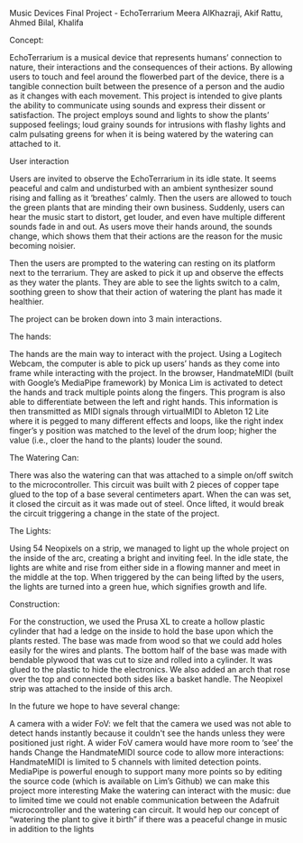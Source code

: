 Music Devices Final Project - EchoTerrarium
Meera AlKhazraji, Akif Rattu, Ahmed Bilal, Khalifa

Concept:

EchoTerrarium is a musical device that represents humans’ connection to nature, their interactions and the consequences of their actions. By allowing users to touch and feel around the flowerbed part of the device, there is a tangible connection built between the presence of a person and the audio as it changes with each movement. This project is intended to give plants the ability to communicate using sounds and express their dissent or satisfaction. The project employs sound and lights to show the plants’ supposed feelings; loud grainy sounds for intrusions with flashy lights and calm pulsating greens for when it is being watered by the watering can attached to it. 

User interaction

Users are invited to observe the EchoTerrarium in its idle state. It seems peaceful and calm and undisturbed with an ambient synthesizer sound rising and falling as it ‘breathes’ calmly. Then the users are allowed to touch the green plants that are minding their own business. Suddenly, users can hear the music start to distort, get louder, and even have multiple different sounds fade in and out. As users move their hands around, the sounds change, which shows them that their actions are the reason for the music becoming noisier. 

Then the users are prompted to the watering can resting on its platform next to the terrarium. They are asked to pick it up and observe the effects as they water the plants. They are able to see the lights switch to a calm, soothing green to show that their action of watering the plant has made it healthier. 

The project can be broken down into 3 main interactions.

The hands:

The hands are the main way to interact with the project. Using a Logitech Webcam, the computer is able to pick up users’ hands as they come into frame while interacting with the project. In the browser, HandmateMIDI (built with Google’s MediaPipe framework) by Monica Lim is activated to detect the hands and track multiple points along the fingers. This program is also able to differentiate between the left and right hands. This information is then transmitted as MIDI signals through virtualMIDI to Ableton 12 Lite where it is pegged to many different effects and loops, like the right index finger’s y position was matched to the level of the drum loop; higher the value (i.e., cloer the hand to the plants) louder the sound. 

The Watering Can:

There was also the watering can that was attached to a simple on/off switch to the microcontroller. This circuit was built with 2 pieces of copper tape glued to the top of a base several centimeters apart. When the can was set, it closed the circuit as it was made out of steel. Once lifted, it would break the circuit triggering a change in the state of the project.

The Lights:

Using 54 Neopixels on a strip, we managed to light up the whole project on the inside of the arc, creating a bright and inviting feel. In the idle state, the lights are white and rise from either side in a flowing manner and meet in the middle at the top. When triggered by the can being lifted by the users, the lights are turned into a green hue, which signifies growth and life. 

Construction:

For the construction, we used the Prusa XL to create a hollow plastic cylinder that had a ledge on the inside to hold the base upon which the plants rested. The base was made from wood so that we could add holes easily for the wires and plants. The bottom half of the base was made with bendable plywood that was cut to size and rolled into a cylinder. It was glued to the plastic to hide the electronics. We also added an arch that rose over the top and connected both sides like a basket handle. The Neopixel strip was attached to the inside of this arch.


In the future we hope to have several change:

A camera with a wider FoV: we felt that the camera we used was not able to detect hands instantly because it couldn't see the hands unless they were positioned just right. A wider FoV camera would have more room to ‘see’ the hands
Change the HandmateMIDI source code to allow more interactions: HandmateMIDI is limited to 5 channels with limited detection points. MediaPipe is powerful enough to support many more points so by editing the source code (which is available on Lim’s Github) we can make this project more interesting
Make the watering can interact with the music: due to limited time we could not enable communication between the Adafruit microcontroller and the watering can circuit. It would hep our concept of “watering the plant to give it birth” if there was a peaceful change in music in addition to the lights
